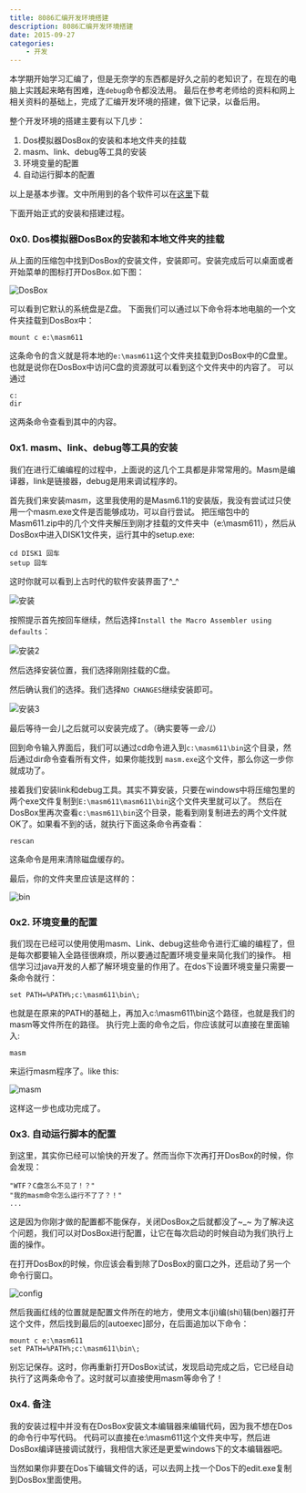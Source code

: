 ```yaml
---
title: 8086汇编开发环境搭建
description: 8086汇编开发环境搭建
date: 2015-09-27
categories:
    - 开发
---
```



本学期开始学习汇编了，但是无奈学的东西都是好久之前的老知识了，在现在的电脑上实践起来略有困难，连`debug`命令都没法用。
最后在参考老师给的资料和网上相关资料的基础上，完成了汇编开发环境的搭建，做下记录，以备后用。


<!--more-->


整个开发环境的搭建主要有以下几步：
1. Dos模拟器DosBox的安装和本地文件夹的挂载
2. masm、link、debug等工具的安装
3. 环境变量的配置
4. 自动运行脚本的配置

以上是基本步骤。文中所用到的各个软件可以在[这里](http://qn-cdn.zacharyjia.me/file汇编开发环境搭建.zip)下载

下面开始正式的安装和搭建过程。
### 0x0. Dos模拟器DosBox的安装和本地文件夹的挂载
从上面的压缩包中找到DosBox的安装文件，安装即可。安装完成后可以桌面或者开始菜单的图标打开DosBox.如下图：

![DosBox](http://qn-cdn.zacharyjia.me/imgDosBox.png)

可以看到它默认的系统盘是Z盘。
下面我们可以通过以下命令将本地电脑的一个文件夹挂载到DosBox中：
```
mount c e:\masm611
```
这条命令的含义就是将本地的`e:\masm611`这个文件夹挂载到DosBox中的C盘里。
也就是说你在DosBox中访问C盘的资源就可以看到这个文件夹中的内容了。
可以通过
```
c: 
dir
```
这两条命令查看到其中的内容。

### 0x1. masm、link、debug等工具的安装
我们在进行汇编编程的过程中，上面说的这几个工具都是非常常用的。Masm是编译器，link是链接器，debug是用来调试程序的。

首先我们来安装masm，这里我使用的是Masm6.11的安装版，我没有尝试过只使用一个masm.exe文件是否能够成功，可以自行尝试。
把压缩包中的Masm611.zip中的几个文件夹解压到刚才挂载的文件夹中（e:\masm611），然后从DosBox中进入DISK1文件夹，运行其中的setup.exe:
```
cd DISK1 回车
setup 回车
```
这时你就可以看到上古时代的软件安装界面了^_^

![安装](http://qn-cdn.zacharyjia.me/img安装.png)

按照提示首先按回车继续，然后选择`Install the Macro Assembler using defaults`：

![安装2](http://qn-cdn.zacharyjia.me/img安装2.png)

然后选择安装位置，我们选择刚刚挂载的C盘。


然后确认我们的选择。我们选择`NO CHANGES`继续安装即可。

![安装3](http://qn-cdn.zacharyjia.me/img安装3.png)

最后等待一会儿之后就可以安装完成了。（确实要等*一会儿*）

回到命令输入界面后，我们可以通过cd命令进入到`c:\masm611\bin`这个目录，然后通过dir命令查看所有文件，如果你能找到
`masm.exe`这个文件，那么你这一步你就成功了。

接着我们安装link和debug工具。其实不算安装，只要在windows中将压缩包里的两个exe文件复制到`E:\masm611\masm611\bin`这个文件夹里就可以了。
然后在DosBox里再次查看`c:\masm611\bin`这个目录，能看到刚复制进去的两个文件就OK了。如果看不到的话，就执行下面这条命令再查看：
```
rescan
```
这条命令是用来清除磁盘缓存的。

最后，你的文件夹里应该是这样的：

![bin](http://qn-cdn.zacharyjia.me/imgbin.png)


### 0x2. 环境变量的配置
我们现在已经可以使用使用masm、Link、debug这些命令进行汇编的编程了，但是每次都要输入全路径很麻烦，所以要通过配置环境变量来简化我们的操作。
相信学习过java开发的人都了解环境变量的作用了。在dos下设置环境变量只需要一条命令就行：
```
set PATH=%PATH%;c:\masm611\bin\;
```
也就是在原来的PATH的基础上，再加入c:\masm611\bin这个路径，也就是我们的masm等文件所在的路径。
执行完上面的命令之后，你应该就可以直接在里面输入:
```
masm
```
来运行masm程序了。like this:

![masm](http://qn-cdn.zacharyjia.me/imgmasm.png)

这样这一步也成功完成了。

### 0x3. 自动运行脚本的配置
到这里，其实你已经可以愉快的开发了。然而当你下次再打开DosBox的时候，你会发现：
```
"WTF？C盘怎么不见了！？"
"我的masm命令怎么运行不了了？！"
...
```
这是因为你刚才做的配置都不能保存，关闭DosBox之后就都没了~_~
为了解决这个问题，我们可以对DosBox进行配置，让它在每次启动的时候自动为我们执行上面的操作。

在打开DosBox的时候，你应该会看到除了DosBox的窗口之外，还启动了另一个命令行窗口。

![config](http://qn-cdn.zacharyjia.me/imgconfig.png)

然后我画红线的位置就是配置文件所在的地方，使用文本(ji)编(shi)辑(ben)器打开这个文件，然后找到最后的[autoexec]部分，在后面追加以下命令：
```
mount c e:\masm611
set PATH=%PATH%;c:\masm611\bin\;
```
别忘记保存。这时，你再重新打开DosBox试试，发现启动完成之后，它已经自动执行了这两条命令了。这时就可以直接使用masm等命令了！

### 0x4. 备注
我的安装过程中并没有在DosBox安装文本编辑器来编辑代码，因为我不想在Dos的命令行中写代码。
代码可以直接在e:\masm611这个文件夹中写，然后进DosBox编译链接调试就行，我相信大家还是更爱windows下的文本编辑器吧。

当然如果你非要在Dos下编辑文件的话，可以去网上找一个Dos下的edit.exe复制到DosBox里面使用。